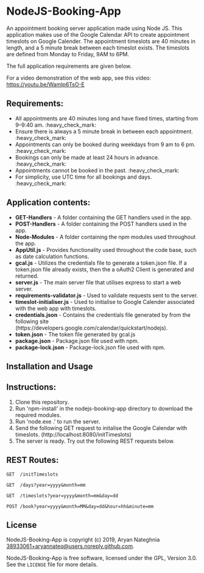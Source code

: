 # NodeJS-Booking-App
An appointment booking server application made using Node JS. This application makes use of the Google Calendar API to create appointment timeslots on Google Calender. The appointment timeslots are 40 minutes in length, and a 5 minute break between each timeslot exists. The timeslots are defined from Monday to Friday, 9AM to 6PM.

The full application requirements are given below.

For a video demonstration of the web app, see this video: https://youtu.be/Wamlp6TsO-E

<h2>Requirements:</h2>
<ul> 
  <li>All appointments are 40 minutes long and have fixed times, starting from 9–9:40 am. :heavy_check_mark:</li>
  <li>Ensure there is always a 5 minute break in between each appointment. :heavy_check_mark:</li>
  <li>Appointments can only be booked during weekdays from 9 am to 6 pm. :heavy_check_mark:</li>
  <li>Bookings can only be made at least 24 hours in advance.  :heavy_check_mark:</li>
  <li>Appointments cannot be booked in the past.  :heavy_check_mark:</li>
  <li>For simplicity, use UTC time for all bookings and days. :heavy_check_mark:</li>
</ul>

<h2>Application contents:</h2>
<ul> 
  <li><b>GET-Handlers</b> - A folder containing the GET handlers used in the app.</li>
  <li><b>POST-Handlers</b> - A folder containing the POST handlers used in the app.</li>
  <li><b>Node-Modules</b> - A folder containing the npm modules used throughout the app.</li>
  <li><b>AppUtil.js</b> - Provides functionality used throughout the code base, such as date calculation functions.</li>
  <li><b>gcal.js</b> - Utilizes the credentials file to generate a token.json file. If a token.json file already exists, then the a oAuth2 Client is generated and returned.</li>
  <li><b>server.js</b> - The main server file that utilises express to start a web server.</li>
  <li><b>requirements-validator.js</b> - Used to validate requests sent to the server.</li>
  <li><b>timeslot-initialiser.js</b> - Used to initialise to Google Calender associated with the web app with timeslots.</li>
  <li><b>credentials.json</b> - Contains the credentials file generated by from the following site (https://developers.google.com/calendar/quickstart/nodejs).</li>
  <li><b>token.json</b> - The token file generated by gcal.js</li>
  <li><b>package.json</b> - Package.json file used with npm.</li>
  <li><b>package-lock.json</b> - Package-lock.json file used with npm.</li>
</ul>

Installation and Usage
----------------------
<h2>Instructions:</h2>
<ol> 
  <li>Clone this repository.</li>
  <li>Run 'npm-install' in the nodejs-booking-app directory to download the required modules.</li>
  <li>Run 'node.exe .' to run the server.</li>
  <li>Send the following GET request to initalise the Google Calendar with timeslots. (http://localhost:8080/initTimeslots)</li>
  <li>The server is ready. Try out the following REST requests below.</li>
</ol>

<h2>REST Routes:</h2>

    GET  /initTimeslots 
    
    GET  /days?year=yyyy&month=mm
    
    GET  /timeslots?year=yyyy&month=mm&day=dd
    
    POST /book?year=yyyy&month=MM&day=dd&hour=hh&minute=mm

## License

NodeJS-Booking-App is copyright (c) 2019, Aryan Nateghnia <38933061+aryannateq@users.noreply.github.com>.

NodeJS-Booking-App is free software, licensed under the GPL, Version 3.0. See the
`LICENSE` file for more details.
